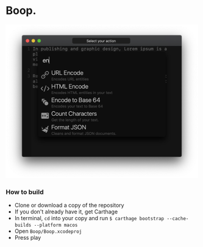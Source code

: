 
# Boop.


<img src="Boop/Documentation/Images/UI.png?raw=true" width="663" alt="UI Screenshot">


### How to build

- Clone or download a copy of the repository
- If you don't already have it, get Carthage
- In terminal, `cd` into your copy and run `$ carthage bootstrap --cache-builds --platform macos`
- Open `Boop/Boop.xcodeproj`
- Press play
